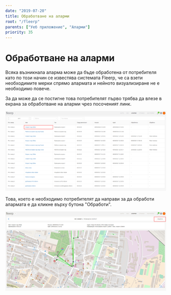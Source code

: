 ```yaml
---
date: "2019-07-20"
title: Обработване на аларми
root: "/fleerp"
parents: ["Уеб приложение", "Аларми"]
priority: 35
---
```


# Обработване на аларми

Всяка възникнала аларма може да бъде обработена от потребителя като по този начин се известява системата Fleerp, че са
взети необходимите мерки спрямо алармата и нейното визуализиране не е необходимо повече.

За да може да се постигне това потребителят първо трябва да влезе в екрана за обработване на аларми чрез посоченият линк.

![ProcessLink](process-link.png)

Това, което е необходимо потребителят да направи за да обработи алармата е да кликне върху бутона "Обработи".

![ProcessButton](process-button.png)
